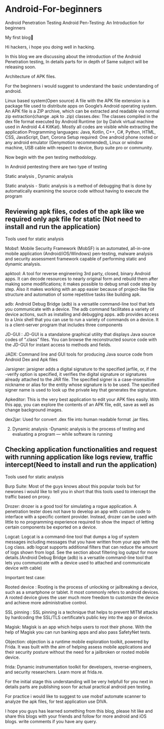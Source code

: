 # Android-For-beginners
Android Penetration Testing
Android Pen-Testing: An Introduction for beginners

My first blog🤖

Hi hackers, i hope you doing well in hacking.

In this blog we are discussing about the introduction of the Android Penetration testing, In details parts for in depth of Same subject will be releasing soon.

Architecture of APK files.


For the beginners i would suggest to understand the basic understanding of android.

Linux based system(Open source)
A file with the APK file extension is a package file used to distribute apps on Google’s Android operating system.
An APK file is a ZIP archive, which can be extracted and readable via normal zip extraction(change .apk to .zip)
classes.dex: The classes compiled in the dex file format executed by Android Runtime (or by Dalvik virtual machine used in Android 4.4 KitKat).
Mostly all codes are visible while extracting the application
Programming languages: Java, Kotlin, C++, C#, Python, HTML, CSS, JavaScript, Dart, Corona
Setup required: One android phone rooted or any android emulator (Genymotion recommended), Linux or window machine, USB cable with respect to device, Burp suite pro or community.

Now begin with the pen testing methodology.

In Android pentesting there are two type of testing

Static analysis , Dynamic analysis

Static analysis - Static analysis is a method of debugging that is done by automatically examining the source code without having to execute the program
## Reviewing apk files, codes of the apk like we required only apk file for static (Not need to install and run the application)

Tools used for static analysis

Mobsf: Mobile Security Framework (MobSF) is an automated, all-in-one mobile application (Android/iOS/Windows) pen-testing, malware analysis and security assessment framework capable of performing static and dynamic analysis.

apktool: A tool for reverse engineering 3rd party, closed, binary Android apps. It can decode resources to nearly original form and rebuild them after making some modifications; it makes possible to debug smali code step by step. Also it makes working with an app easier because of project-like file structure and automation of some repetitive tasks like building apk.

adb: Android Debug Bridge (adb) is a versatile command-line tool that lets you communicate with a device. The adb command facilitates a variety of device actions, such as installing and debugging apps. adb provides access to a Unix shell that you can use to run a variety of commands on a device. It is a client-server program that includes three components

JD-GUI : JD-GUI is a standalone graphical utility that displays Java source codes of “.class” files. You can browse the reconstructed source code with the JD-GUI for instant access to methods and fields.

JADX: Command line and GUI tools for producing Java source code from Android Dex and Apk files

Jarsigner: jarsigner adds a digital signature to the specified jarfile, or, if the -verify option is specified, it verifies the digital signature or signatures already attached to the JAR file. The specified signer is a case-insensitive nickname or alias for the entity whose signature is to be used. The specified signer name is used to look up the private key that generates the signature.

Apkeditor: This is the very best application to edit your APK files easily. With this app, you can explore the contents of an APK file, edit, save as well as change background images.

dex2jar: Used for convert .dex file into human readable format .jar files.

2. Dynamic analysis -Dynamic analysis is the process of testing and evaluating a program — while software is running

## Checking application functionalities and request with running application like logs review, traffic intercept(Need to install and run the application)

Tools used for static analysis

Burp Suite: Most of the guys knows about this popular tools but for newones i would like to tell you in short that this tools used to intercept the traffic based on proxy.

Drozer: drozer is a good tool for simulating a rogue application. A penetration tester does not have to develop an app with custom code to interface with a specific content provider. Instead, drozer can be used with little to no programming experience required to show the impact of letting certain components be exported on a device.

Logcat: Logcat is a command-line tool that dumps a log of system messages including messages that you have written from your app with the Log class. adb logcat supports additional filters that can reduce the amount of logs shown from logd. See the section about filtering log output for more details.(Android Debug Bridge (adb) is a versatile command-line tool that lets you communicate with a device used to attached and communicate device with cable)

Important test case:

Rooted device : Rooting is the process of unlocking or jailbreaking a device, such as a smartphone or tablet. It most commonly refers to android devices. A rooted device gives the user much more freedom to customize the device and achieve more administrative control.

SSL pinning : SSL pinning is a technique that helps to prevent MITM attacks by hardcoding the SSL/TLS certificate’s public key into the app or device.

Magisk: Magisk is an app which helps users to root their phone. With the help of Magisk you can run banking apps and also pass SafetyNet tests.

Objection: objection is a runtime mobile exploration toolkit, powered by Frida. It was built with the aim of helping assess mobile applications and their security posture without the need for a jailbroken or rooted mobile device.

frida: Dynamic instrumentation toolkit for developers, reverse-engineers, and security researchers. Learn more at frida.re.

For the initial stage this understanding will be very helpfull for you next in details parts are publishing soon for actual practical android pen testing.

For practice i would like to suggest to use mobsf automate scanner to analyze the apk files, for test application use DIVA.

I hope you guys has learned something from this blog, please hit like and share this blogs with your friends and follow for more android and iOS blogs. write comments if you have any query.
